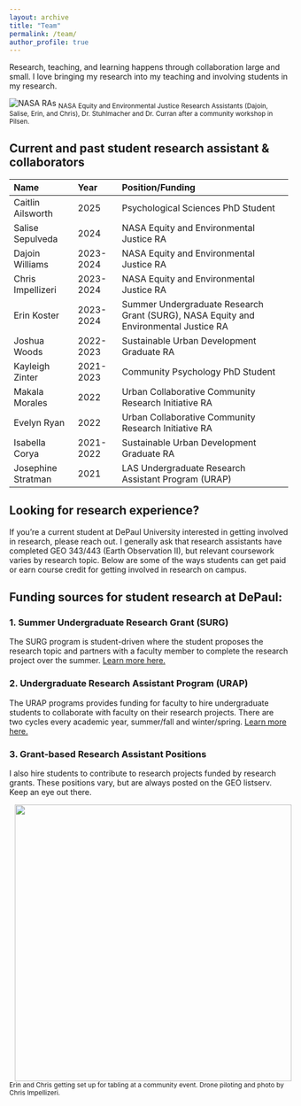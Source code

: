 ```yaml
---
layout: archive
title: "Team"
permalink: /team/
author_profile: true
---
```

Research, teaching, and learning happens through collaboration large and small. I love bringing my research into my teaching and involving students in my research.

![NASA RAs](https://mstuhlmacher.github.io/files/IMG_0865_crop.jpg)
<sub> NASA Equity and Environmental Justice Research Assistants (Dajoin, Salise, Erin, and Chris), Dr. Stuhlmacher and Dr. Curran  after a community workshop in Pilsen. </sub>

## Current and past student research assistant & collaborators 
| Name                   | Year        | Position/Funding                           |
|:-----------------------|:------------|:-------------------------------------------|
| Caitlin Ailsworth      | 2025        | Psychological Sciences PhD Student         |
| Salise Sepulveda       | 2024        | NASA Equity and Environmental Justice RA   |
| Dajoin Williams        | 2023-2024   | NASA Equity and Environmental Justice RA   |
| Chris Impellizeri      | 2023-2024   | NASA Equity and Environmental Justice RA   |
| Erin Koster            | 2023-2024   | Summer Undergraduate Research Grant (SURG), NASA Equity and Environmental Justice RA |
| Joshua Woods           | 2022-2023   | Sustainable Urban Development Graduate RA  |
| Kayleigh Zinter        | 2021-2023   | Community Psychology PhD Student           |
| Makala Morales         | 2022        | Urban Collaborative Community Research Initiative RA  |
| Evelyn Ryan            | 2022        | Urban Collaborative Community Research Initiative RA  |
| Isabella Corya         | 2021-2022   | Sustainable Urban Development Graduate RA             |
| Josephine Stratman     | 2021        | LAS Undergraduate Research Assistant Program (URAP)   |

## Looking for research experience?
If you’re a current student at DePaul University interested in getting involved in research, please reach out. I generally ask that research assistants have completed GEO 343/443 (Earth Observation II), but relevant coursework varies by research topic. Below are some of the ways students can get paid or earn course credit for getting involved in research on campus.
## Funding sources for student research at DePaul:
### 1. Summer Undergraduate Research Grant (SURG)
The SURG program is student-driven where the student proposes the research topic and partners with a faculty member to complete the research project over the summer. [Learn more here.](https://las.depaul.edu/student-resources/undergraduate-research/Pages/grant-programs.aspx) 

### 2. Undergraduate Research Assistant Program (URAP)
The URAP programs provides funding for faculty to hire undergraduate students to collaborate with faculty on their research projects. There are two cycles every academic year, summer/fall and winter/spring. [Learn more here.](https://las.depaul.edu/faculty-and-staff/faculty-grants-fellowships/Pages/grant-programs.aspx) 

### 3. Grant-based Research Assistant Positions
I also hire students to contribute to research projects funded by research grants. These positions vary, but are always posted on the GEO listserv. Keep an eye out there.

<img align = "left" src="https://mstuhlmacher.github.io/files/DJI_20240610102436_0044_D_crop.JPG" width="500" hspace="10" />
<sub> Erin and Chris getting set up for tabling at a community event. Drone piloting and photo by Chris Impellizeri. </sub> 
